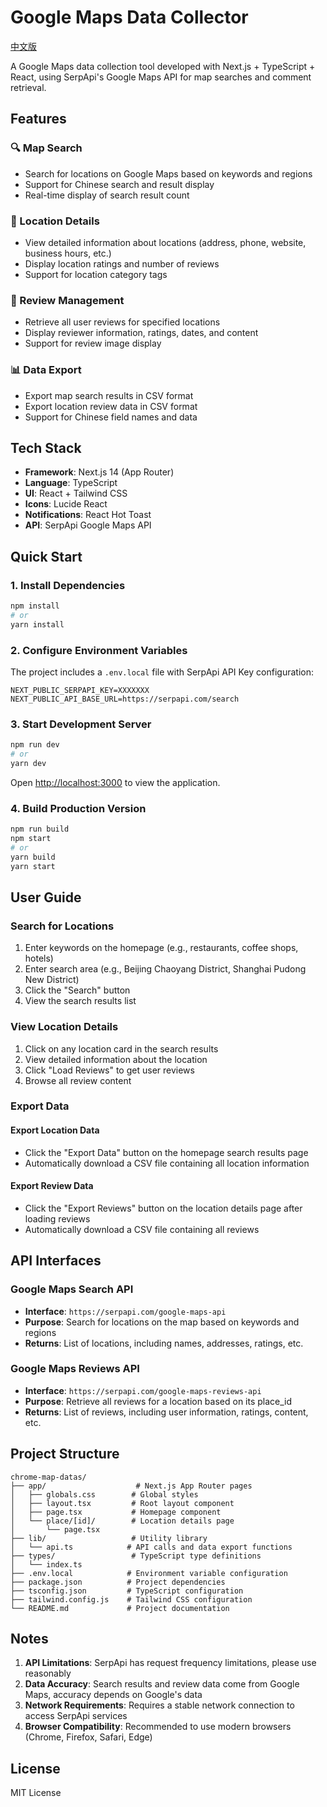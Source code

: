 # Google Maps Data Collector

[中文版](./readme.md)

A Google Maps data collection tool developed with Next.js + TypeScript + React, using SerpApi's Google Maps API for map searches and comment retrieval.

## Features

### 🔍 Map Search
- Search for locations on Google Maps based on keywords and regions
- Support for Chinese search and result display
- Real-time display of search result count

### 📍 Location Details
- View detailed information about locations (address, phone, website, business hours, etc.)
- Display location ratings and number of reviews
- Support for location category tags

### 💬 Review Management
- Retrieve all user reviews for specified locations
- Display reviewer information, ratings, dates, and content
- Support for review image display

### 📊 Data Export
- Export map search results in CSV format
- Export location review data in CSV format
- Support for Chinese field names and data

## Tech Stack

- **Framework**: Next.js 14 (App Router)
- **Language**: TypeScript
- **UI**: React + Tailwind CSS
- **Icons**: Lucide React
- **Notifications**: React Hot Toast
- **API**: SerpApi Google Maps API

## Quick Start

### 1. Install Dependencies

```bash
npm install
# or
yarn install
```

### 2. Configure Environment Variables

The project includes a `.env.local` file with SerpApi API Key configuration:

```env
NEXT_PUBLIC_SERPAPI_KEY=XXXXXXX
NEXT_PUBLIC_API_BASE_URL=https://serpapi.com/search
```

### 3. Start Development Server

```bash
npm run dev
# or
yarn dev
```

Open [http://localhost:3000](http://localhost:3000) to view the application.

### 4. Build Production Version

```bash
npm run build
npm start
# or
yarn build
yarn start
```

## User Guide

### Search for Locations

1. Enter keywords on the homepage (e.g., restaurants, coffee shops, hotels)
2. Enter search area (e.g., Beijing Chaoyang District, Shanghai Pudong New District)
3. Click the "Search" button
4. View the search results list

### View Location Details

1. Click on any location card in the search results
2. View detailed information about the location
3. Click "Load Reviews" to get user reviews
4. Browse all review content

### Export Data

#### Export Location Data
- Click the "Export Data" button on the homepage search results page
- Automatically download a CSV file containing all location information

#### Export Review Data
- Click the "Export Reviews" button on the location details page after loading reviews
- Automatically download a CSV file containing all reviews

## API Interfaces

### Google Maps Search API
- **Interface**: `https://serpapi.com/google-maps-api`
- **Purpose**: Search for locations on the map based on keywords and regions
- **Returns**: List of locations, including names, addresses, ratings, etc.

### Google Maps Reviews API
- **Interface**: `https://serpapi.com/google-maps-reviews-api`
- **Purpose**: Retrieve all reviews for a location based on its place_id
- **Returns**: List of reviews, including user information, ratings, content, etc.

## Project Structure

```
chrome-map-datas/
├── app/                    # Next.js App Router pages
│   ├── globals.css        # Global styles
│   ├── layout.tsx         # Root layout component
│   ├── page.tsx           # Homepage component
│   └── place/[id]/        # Location details page
│       └── page.tsx
├── lib/                   # Utility library
│   └── api.ts            # API calls and data export functions
├── types/                 # TypeScript type definitions
│   └── index.ts
├── .env.local            # Environment variable configuration
├── package.json          # Project dependencies
├── tsconfig.json         # TypeScript configuration
├── tailwind.config.js    # Tailwind CSS configuration
└── README.md             # Project documentation
```

## Notes

1. **API Limitations**: SerpApi has request frequency limitations, please use reasonably
2. **Data Accuracy**: Search results and review data come from Google Maps, accuracy depends on Google's data
3. **Network Requirements**: Requires a stable network connection to access SerpApi services
4. **Browser Compatibility**: Recommended to use modern browsers (Chrome, Firefox, Safari, Edge)


## License

MIT License